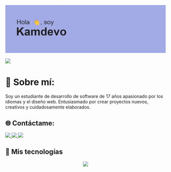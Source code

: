 [![MasterHead](header.png)](https://github.com/kamdevo)

[![](https://visitcount.itsvg.in/api?id=kamdevo&icon=0&color=8)](https://visitcount.itsvg.in)
# 💫 Sobre mí:
Soy un estudiante de desarrollo de software de 17 años apasionado por los idiomas y el diseño web. Entusiasmado por crear proyectos nuevos, creativos y cuidadosamente elaborados.


## 🌐 Contáctame:
<a href="https://discordapp.com/users/726896243623591976">
  <img src="https://img.shields.io/badge/Discord-5865F2?style=for-the-badge&logo=discord&logoColor=white">
</a>


<a href="https://www.instagram.com/kamw._/">
<img src="https://img.shields.io/badge/Instagram-E4405F?style=for-the-badge&logo=instagram&logoColor=white">
</a>

<a href="https://www.linkedin.com/in/juan-camilo-morales-mart%C3%ADnez-697152332">
<img src="https://img.shields.io/badge/LinkedIn-0077B5?style=for-the-badge&logo=linkedin&logoColor=white">
</a>


## 👾 Mis tecnologías
  <p align="center">
  <a href="https://skillicons.dev">
    <img src="https://skillicons.dev/icons?i=html,css,bootstrap,css,js,nodejs,react,git,mongodb,mysql" />
  </a>
</p>

<!-- Proudly created with GPRM ( https://gprm.itsvg.in ) -->
